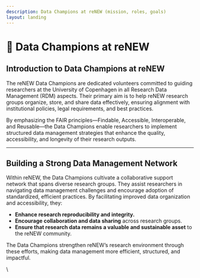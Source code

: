 ```yaml
---
description: Data Champions at reNEW (mission, roles, goals)
layout: landing
---
```


# 🔵 Data Champions at reNEW

## Introduction to Data Champions at reNEW

The reNEW Data Champions are dedicated volunteers committed to guiding researchers at the University of Copenhagen in all Research Data Management (RDM) aspects. Their primary aim is to help reNEW research groups organize, store, and share data effectively, ensuring alignment with institutional policies, legal requirements, and best practices.

By emphasizing the FAIR principles—Findable, Accessible, Interoperable, and Reusable—the Data Champions enable researchers to implement structured data management strategies that enhance the quality, accessibility, and longevity of their research outputs.

***

## Building a Strong Data Management Network

Within reNEW, the Data Champions cultivate a collaborative support network that spans diverse research groups. They assist researchers in navigating data management challenges and encourage adoption of standardized, efficient practices. By facilitating improved data organization and accessibility, they:

* **Enhance research reproducibility and integrity.**
* **Encourage collaboration and data sharing** across research groups.
* **Ensure that research data remains a valuable and sustainable asset** to the reNEW community.

The Data Champions strengthen reNEW’s research environment through these efforts, making data management more efficient, structured, and impactful.

\
